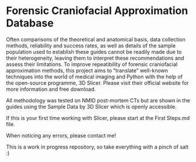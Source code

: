 # Forensic Craniofacial Approximation Database
Often comparisons of the theoretical and anatomical basis, data collection methods, reliability and success rates, as well as details of the sample population used to establish these guides cannot be readily made due to their heterogeneity, leaving them to interpret these recommendations and assess their limitations.
To improve repeatibility of forensic craniofacial approximation methods, this project aims to “translate” well-known techniques into the world of medical imaging and Python with the help of the open-source programme, 3D Slicer. Please visit their official website for  more information and free download.

All methodology was tested on NMID post-mortem CTs but are shown in the guides using the Sample Data by 3D Slicer which is  openly accessible.

If this is your first time working with Slicer, please start at the First Steps.md file.

When noticing any errors, please contact me!

This is a work in progress repository, so take everything with a pinch of salt :)
